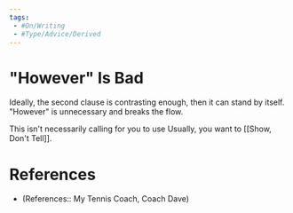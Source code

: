 ```yaml
---
tags:
 - #On/Writing
 - #Type/Advice/Derived
---
```


# "However" Is Bad

Ideally, the second clause is contrasting enough, then it can stand by itself. "However" is unnecessary and breaks the flow.

This isn't necessarily calling for you to use 
Usually, you want to [[Show, Don't Tell]]. 

# References
- (References:: My Tennis Coach, Coach Dave)
